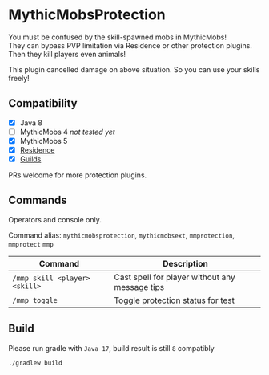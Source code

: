 # MythicMobsProtection

You must be confused by the skill-spawned mobs in MythicMobs!  
They can bypass PVP limitation via Residence or other protection plugins.  
Then they kill players even animals!

This plugin cancelled damage on above situation. So you can use your skills freely!

## Compatibility

+ [x] Java 8
+ [ ] MythicMobs 4 *not tested yet*
+ [x] MythicMobs 5
+ [x] [Residence](https://www.spigotmc.org/resources/11480)
+ [x] [Guilds](https://www.spigotmc.org/resources/110931)

PRs welcome for more protection plugins.

## Commands

Operators and console only.

Command alias: `mythicmobsprotection`, `mythicmobsext`, `mmprotection`, `mmprotect` `mmp`

| Command                       | Description                                    |
|-------------------------------|------------------------------------------------|
| `/mmp skill <player> <skill>` | Cast spell for player without any message tips |
| `/mmp toggle`                 | Toggle protection status for test              |

## Build

Please run gradle with `Java 17`, build result is still `8` compatibly

```shell
./gradlew build
```
